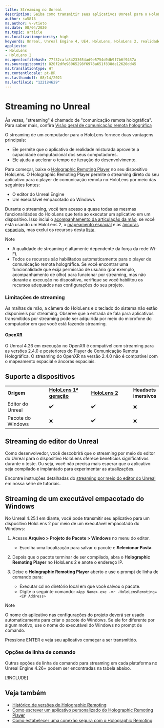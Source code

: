 ```yaml
---
title: Streaming no Unreal
description: Saiba como transmitir seus aplicativos Unreal para o HoloLens 2, incluindo opções de linha de comando e limitações de streaming.
author: sw5813
ms.author: v-vtieto
ms.date: 08/04/2020
ms.topic: article
ms.localizationpriority: high
keywords: Unreal, Unreal Engine 4, UE4, HoloLens, HoloLens 2, realidade misturada, streaming, PC, comunicação remota do aplicativo holográfico, player de comunicação remota holográfica, documentação, headset de realidade misturada, headset do windows mixed reality, headset de realidade virtual
appliesto:
- HoloLens
- HoloLens 2
ms.openlocfilehash: 77f32cafa84233654ad9e5754d0db9f7b6f9437a
ms.sourcegitcommit: 820f2dfe98065298f6978a651f838de12620dd45
ms.translationtype: HT
ms.contentlocale: pt-BR
ms.lasthandoff: 08/14/2021
ms.locfileid: "122184629"
---
```

# <a name="streaming-in-unreal"></a>Streaming no Unreal

Às vezes, "streaming" é chamado de "comunicação remota holográfica". Para saber mais, confira [Visão geral de comunicação remota holográfica](../platform-capabilities-and-apis/holographic-remoting-overview.md)

O streaming de um computador para o HoloLens fornece duas vantagens principais: 
* Ele permite que o aplicativo de realidade misturada aproveite a capacidade computacional dos seus computadores. 
* Ele ajuda a acelerar o tempo de iteração do desenvolvimento. 

Para começar, baixe o [Holographic Remoting Player](../platform-capabilities-and-apis/holographic-remoting-player.md) no seu dispositivo HoloLens. O Holographic Remoting Player permite o streaming direto do seu aplicativo para o player de comunicação remota no HoloLens por meio das seguintes fontes:

* O editor do Unreal Engine
* Um executável empacotado do Windows 

Durante o streaming, você tem acesso a quase todas as mesmas funcionalidades do HoloLens que teria ao executar um aplicativo em um dispositivo. Isso inclui o [acompanhamento da articulação da mão](unreal-hand-tracking.md), se você está usando um HoloLens 2, o [mapeamento espacial](unreal-spatial-mapping.md) e as [âncoras espaciais](unreal-spatial-anchors.md), mas exclui os recursos desta [lista](../platform-capabilities-and-apis/holographic-remoting-troubleshooting.md). 

> [!NOTE]
> * A qualidade de streaming é altamente dependente da força da rede Wi-Fi.
> * Todos os recursos são habilitados automaticamente para o player de comunicação remota holográfica. Se você encontrar uma funcionalidade que exija permissão de usuário (por exemplo, acompanhamento de olho) para funcionar por streaming, mas não durante a execução no dispositivo, verifique se você habilitou os recursos adequados nas configurações do seu projeto.

### <a name="streaming-limitations"></a>Limitações de streaming

As malhas de mão, a câmera do HoloLens e o teclado do sistema não estão disponíveis por streaming. Observe que a entrada de fala para aplicativos transmitidos por streaming pode ser adquirida por meio do microfone do computador em que você está fazendo streaming.

#### <a name="openxr"></a>OpenXR

O Unreal 4.26 em execução no OpenXR é compatível com streaming para as versões 2.4.0 e posteriores do Player de Comunicação Remota Holográfica. O streaming do OpenXR na versão 2.4.0 não é compatível com o mapeamento espacial e âncoras espaciais. 

## <a name="device-support"></a>Suporte a dispositivos

<table>
    <colgroup>
    <col width="33%" />
    <col width="33%" />
    <col width="33%" />
    </colgroup>
    <tr>
        <td><strong>Origem</strong></td>
        <td><a href="/hololens/hololens1-hardware"><strong>HoloLens 1ª geração</strong></a></td>
        <td><a href="https://www.microsoft.com/hololens/hardware"><strong>HoloLens 2</strong></a></td>
        <td><strong>Headsets imersivos</strong></td>
    </tr>
     <tr>
        <td>Editor do Unreal</td>
        <td>✔️</td>
        <td>✔️</td>
        <td>❌</td>
    </tr>
    <tr>
        <td>Pacote do Windows</td>
        <td>❌</td>
        <td>✔️</td>
        <td>❌</td>
    </tr>

</table>

## <a name="streaming-from-the-unreal-editor"></a>Streaming do editor do Unreal

Como desenvolvedor, você descobrirá que o streaming por meio do editor do Unreal para o dispositivo HoloLens oferece benefícios significativos durante o teste. Ou seja, você não precisa mais esperar que o aplicativo seja compilado e implantado para experimentar as atualizações.

Encontre instruções detalhadas do [streaming por meio do editor do Unreal](tutorials/unreal-uxt-ch6.md#device-only-streaming) em nossa série de tutoriais.

## <a name="streaming-from-a-packaged-windows-executable"></a>Streaming de um executável empacotado do Windows

No Unreal 4.25.1 em diante, você pode transmitir seu aplicativo para um dispositivo HoloLens 2 por meio de um executável empacotado do Windows: 

1. Acesse **Arquivo > Projeto de Pacote > Windows** no menu do editor. 
    * Escolha uma localização para salvar o pacote e **Selecionar Pasta**.

2. Depois que o pacote terminar de ser compilado, abra o **Holographic Remoting Player** no HoloLens 2 e anote o endereço IP. 
3. Deixe o **Holographic Remoting Player** aberto e use o prompt de linha de comando para: 
    * Executar cd no diretório local em que você salvou o pacote.
    * Digite o seguinte comando: `<App Name>.exe -vr -HoloLensRemoting=<IP Address>`

> [!NOTE]
> O nome do aplicativo nas configurações do projeto deverá ser usado automaticamente para criar o pacote do Windows. Se ele for diferente por algum motivo, use o nome do executável do Windows no prompt de comando.

Pressione ENTER e veja seu aplicativo começar a ser transmitido.

### <a name="command-line-options"></a>Opções de linha de comando

Outras opções de linha de comando para streaming em cada plataforma no Unreal Engine 4.26+ podem ser encontradas na tabela abaixo. 

[!INCLUDE[](includes/tabs-streaming-args.md)]

## <a name="see-also"></a>Veja também

* [Histórico de versões do Holographic Remoting](../platform-capabilities-and-apis/holographic-remoting-version-history.md)
* [Como escrever um aplicativo personalizado do Holographic Remoting Player](../platform-capabilities-and-apis/holographic-remoting-create-player.md)
* [Como estabelecer uma conexão segura com o Holographic Remoting](../platform-capabilities-and-apis/holographic-remoting-secure-connection.md)